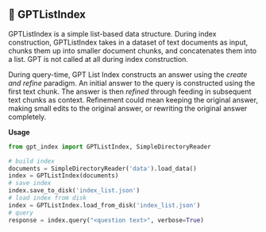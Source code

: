 ## 🔗 GPTListIndex

GPTListIndex is a simple list-based data structure. During index construction, GPTListIndex takes in a dataset of text documents as input, chunks them up into smaller document chunks, and concatenates them into a list. GPT is not called at all during index construction.

During query-time, GPT List Index constructs an answer using the *create and refine* paradigm. An initial answer to the query is constructed using the first text chunk. The answer is then *refined* through feeding in subsequent text chunks as context. Refinement could mean keeping the original answer, making small edits to the original answer, or rewriting the original answer completely.


**Usage**

```python
from gpt_index import GPTListIndex, SimpleDirectoryReader

# build index
documents = SimpleDirectoryReader('data').load_data()
index = GPTListIndex(documents)
# save index
index.save_to_disk('index_list.json')
# load index from disk
index = GPTListIndex.load_from_disk('index_list.json')
# query
response = index.query("<question text>", verbose=True)

```